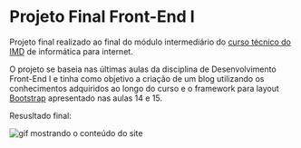 # Projeto Final Front-End I

Projeto final realizado ao final do módulo intermediário do [curso técnico do IMD](https://www.imd.ufrn.br/portal/ensino/tecnico) de informática para internet.

O projeto se baseia nas últimas aulas da disciplina de Desenvolvimento Front-End I e tinha como objetivo a criação de um blog utilizando os conhecimentos adquiridos ao longo do curso e o framework  para layout [Bootstrap](https://getbootstrap.com.br/) apresentado nas aulas 14 e 15.

Resusltado final:

![gif mostrando o conteúdo do site](https://media.giphy.com/media/MvOvcSyhPnnF4Bm5CT/giphy.gif)